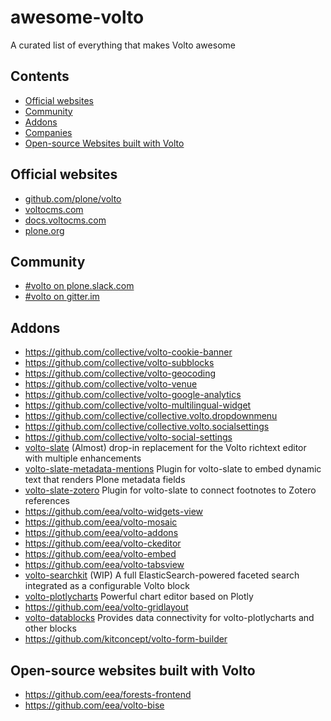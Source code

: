 # awesome-volto
A curated list of everything that makes Volto awesome

## Contents

- [Official websites](#official-websites)
- [Community](#community)
- [Addons](#addons)
- [Companies](#companies)
- [Open-source Websites built with Volto](#open-source-websites-built-with-volto)

## Official websites

- [github.com/plone/volto](https://github.com/plone/volto)
- [voltocms.com](https://voltocms.com)
- [docs.voltocms.com](https://docs.voltocms.com)
- [plone.org](https://plone.org)

## Community

- [#volto on plone.slack.com](https://plone.slack.com/)
- [#volto on gitter.im](https://gitter.im/plone/volto)

## Addons

- https://github.com/collective/volto-cookie-banner
- https://github.com/collective/volto-subblocks
- https://github.com/collective/volto-geocoding
- https://github.com/collective/volto-venue
- https://github.com/collective/volto-google-analytics
- https://github.com/collective/volto-multilingual-widget
- https://github.com/collective/collective.volto.dropdownmenu
- https://github.com/collective/collective.volto.socialsettings
- https://github.com/collective/volto-social-settings
- [volto-slate](https://github.com/eea/volto-slate) (Almost) drop-in replacement for the Volto richtext editor with multiple enhancements
- [volto-slate-metadata-mentions](https://github.com/eea/volto-slate-metadata-mentions) Plugin for volto-slate to embed dynamic text that renders Plone metadata fields
- [volto-slate-zotero](https://github.com/eea/volto-slate-zotero) Plugin for volto-slate to connect footnotes to Zotero references
- https://github.com/eea/volto-widgets-view
- https://github.com/eea/volto-mosaic
- https://github.com/eea/volto-addons
- https://github.com/eea/volto-ckeditor
- https://github.com/eea/volto-embed
- https://github.com/eea/volto-tabsview
- [volto-searchkit](https://github.com/eea/volto-searchkit) (WIP) A full ElasticSearch-powered faceted search integrated as a configurable Volto block
- [volto-plotlycharts](https://github.com/eea/volto-plotlycharts) Powerful chart editor based on Plotly
- https://github.com/eea/volto-gridlayout
- [volto-datablocks](https://github.com/eea/volto-datablocks) Provides data connectivity for volto-plotlycharts and other blocks
- https://github.com/kitconcept/volto-form-builder

## Open-source websites built with Volto

- https://github.com/eea/forests-frontend
- https://github.com/eea/volto-bise
